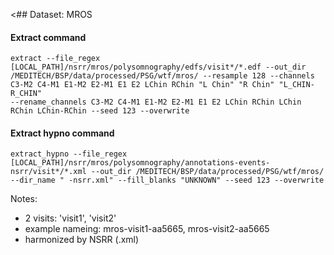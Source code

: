 <## Dataset: MROS

#### Extract command
```
extract --file_regex [LOCAL_PATH]/nsrr/mros/polysomnography/edfs/visit*/*.edf --out_dir /MEDITECH/BSP/data/processed/PSG/wtf/mros/ --resample 128 --channels C3-M2 C4-M1 E1-M2 E2-M1 E1 E2 LChin RChin "L Chin" "R Chin" "L_CHIN-R_CHIN" 
--rename_channels C3-M2 C4-M1 E1-M2 E2-M1 E1 E2 LChin RChin LChin RChin LChin-RChin --seed 123 --overwrite
```

#### Extract hypno command
```
extract_hypno --file_regex [LOCAL_PATH]/nsrr/mros/polysomnography/annotations-events-nsrr/visit*/*.xml --out_dir /MEDITECH/BSP/data/processed/PSG/wtf/mros/ --dir_name " -nsrr.xml" --fill_blanks "UNKNOWN" --seed 123 --overwrite
```

Notes:
- 2 visits: 'visit1', 'visit2'
- example nameing: mros-visit1-aa5665, mros-visit2-aa5665
- harmonized by NSRR (.xml)